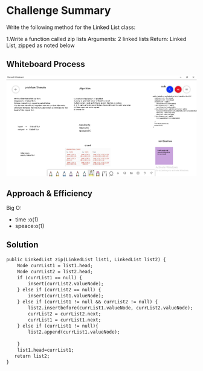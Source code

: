 # Challenge Summary
Write the following method for the Linked List class:

1.Write a function called zip lists
Arguments: 2 linked lists
Return: Linked List, zipped as noted below

## Whiteboard Process
![linked-list-zip](code08.PNG)

## Approach & Efficiency
Big O:
* time :o(1)
* speace:o(1)

## Solution
    public LinkedList zip(LinkedList list1, LinkedList list2) {
        Node currList1 = list1.head;
        Node currList2 = list2.head;
        if (currList1 == null) {
            insert(currList2.valueNode);
        } else if (currList2 == null) {
            insert(currList1.valueNode);
        } else if (currList1 != null && currList2 != null) {
            list2.insertbefore(currList1.valueNode, currList2.valueNode);
            currList2 = currList2.next;
            currList1 = currList1.next;
        } else if (currList1 != null){
            list2.append(currList1.valueNode);

        }
        list1.head=currList1;
       return list2;
    }